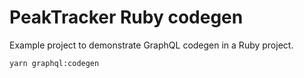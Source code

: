 # PeakTracker Ruby codegen

Example project to demonstrate GraphQL codegen in a Ruby project.

```
yarn graphql:codegen
```
